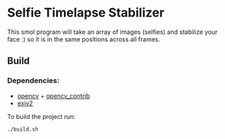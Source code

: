 # Selfie Timelapse Stabilizer

This smol program will take an array of images (selfies) and stabilize your face :) so it is in the same positions across all frames.

## Build

### Dependencies:
- [opencv](https://github.com/opencv/opencv) + [opencv_contrib](https://github.com/opencv/opencv_contrib)
- [exiv2](https://github.com/Exiv2/exiv2)

To build the project run:
```sh
./build.sh
```
